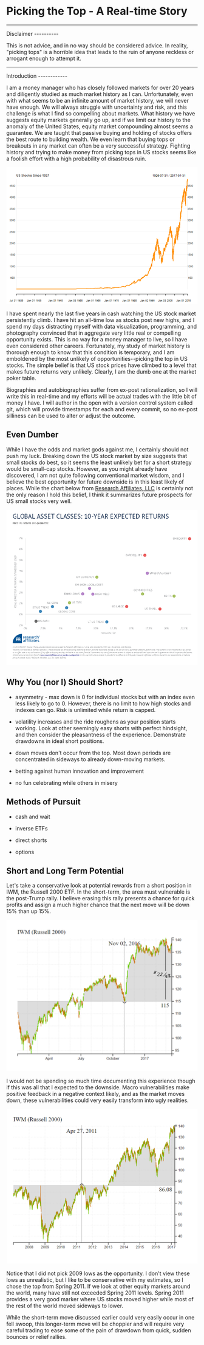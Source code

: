 Picking the Top - A Real-time Story
================

<hr/>
Disclaimer
----------

This is not advice, and in no way should be considered advice. In reality, "picking tops" is a horrible idea that leads to the ruin of anyone reckless or arrogant enough to attempt it.

<hr/>
Introduction
------------

I am a money manager who has closely followed markets for over 20 years and diligently studied as much market history as I can. Unfortunately, even with what seems to be an infinite amount of market history, we will never have enough. We will always struggle with uncertainty and risk, and this challenge is what I find so compelling about markets. What history we have suggests equity markets generally go up, and if we limit our history to the anomaly of the United States, equity market compounding almost seems a guarantee. We are taught that passive buying and holding of stocks offers the best route to building wealth. We even learn that buying tops or breakouts in any market can often be a very successful strategy. Fighting history and trying to make money from picking tops in US stocks seems like a foolish effort with a high probability of disastrous ruin.

![](index_files/figure-markdown_github/unnamed-chunk-1-1.png)

I have spent nearly the last five years in cash watching the US stock market persistently climb. I have hit an all-time low as stocks post new highs, and I spend my days distracting myself with data visualization, programming, and photography convinced that in aggregate very little real or compelling opportunity exists. This is no way for a money manager to live, so I have even considered other careers. Fortunately, my study of market history is thorough enough to know that this condition is temporary, and I am emboldened by the most unlikely of opportunities--picking the top in US stocks. The simple belief is that US stock prices have climbed to a level that makes future returns very unlikely. Clearly, I am the dumb one at the market poker table.

Biographies and autobiographies suffer from ex-post rationalization, so I will write this in real-time and my efforts will be actual trades with the little bit of money I have. I will author in the open with a version control system called git, which will provide timestamps for each and every commit, so no ex-post silliness can be used to alter or adjust the outcome.

Even Dumber
-----------

While I have the odds and market gods against me, I certainly should not push my luck. Breaking down the US stock market by size suggests that small stocks do best, so it seems the least unlikely bet for a short strategy would be small-cap stocks. However, as you might already have discovered, I am not quite following conventional market wisdom, and I believe the best opportunity for future downside is in this least likely of places. While the chart below from [Research Affiliates, LLC](https://www.researchaffiliates.com/en_us/about-us.html) is certainly not the only reason I hold this belief, I think it summarizes future prospects for US small stocks very well.

![image of asset class returns from Research Affiliates](index_files/figure-markdown_github/research_affiliates_CORE_OVERVIEW_ScatterPlot.png)

Why You (nor I) Should Short?
-----------------------------

-   asymmetry - max down is 0 for individual stocks but with an index even less likely to go to 0. However, there is no limit to how high stocks and indexes can go. Risk is unlimited while return is capped.

-   volatility increases and the ride roughens as your position starts working. Look at other seemingly easy shorts with perfect hindsight, and then consider the pleasantness of the experience. Demonstrate drawdowns in ideal short positions.

-   down moves don't occur from the top. Most down periods are concentrated in sideways to already down-moving markets.

-   betting against human innovation and improvement

-   no fun celebrating while others in misery

Methods of Pursuit
------------------

-   cash and wait

-   inverse ETFs

-   direct shorts

-   options

Short and Long Term Potential
-----------------------------

Let's take a conservative look at potential rewards from a short position in IWM, the Russell 2000 ETF. In the short-term, the area must vulnerable is the post-Trump rally. I believe erasing this rally presents a chance for quick profits and assign a much higher chance that the next move will be down 15% than up 15%.

![chart of IWM stock price since 2015](index_files/figure-markdown_github/iwm_short_term.png)

I would not be spending so much time documenting this experience though if this was all that I expected to the downside. Macro vulnerabilities make positive feedback in a negative context likely, and as the market moves down, these vulnerabilities could very easily transform into ugly realities.

![chart of IWM stock price since 2007](index_files/figure-markdown_github/iwm_longerterm.png)

Notice that I did not pick 2009 lows as the opportunity. I don't view these lows as unrealistic, but I like to be conservative with my estimates, so I chose the top from Spring 2011. If we look at other equity markets around the world, many have still not exceeded Spring 2011 levels. Spring 2011 provides a very good marker where US stocks moved higher while most of the rest of the world moved sideways to lower.

While the short-term move discussed earlier could very easily occur in one fell swoop, this longer-term move will be choppier and will require very careful trading to ease some of the pain of drawdown from quick, sudden bounces or relief rallies.

